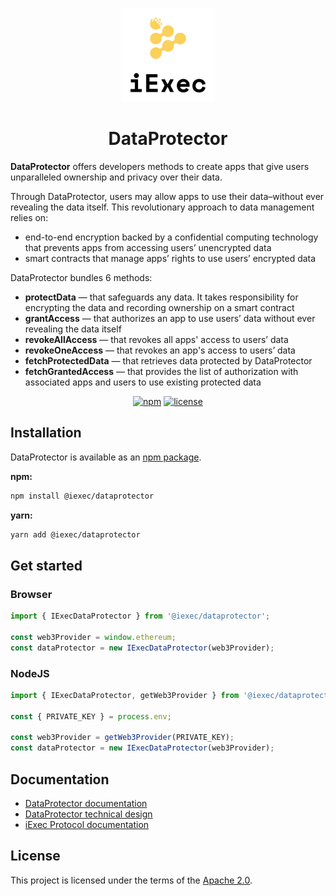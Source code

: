 <p align="center">
  <a href="https://iex.ec/" rel="noopener" target="_blank"><img width="150" src="./logo-iexec.png" alt="iExec logo"/></a>
</p>

<h1 align="center">DataProtector</h1>

**DataProtector** offers developers methods to create apps that give users unparalleled ownership and privacy over their data.

Through DataProtector, users may allow apps to use their data–without ever revealing the data itself. This revolutionary approach to data management relies on:

- end-to-end encryption backed by a confidential computing technology that prevents apps from accessing users’ unencrypted data
- smart contracts that manage apps’ rights to use users’ encrypted data

DataProtector bundles 6 methods:

- **protectData** — that safeguards any data. It takes responsibility for encrypting the data and recording ownership on a smart contract
- **grantAccess** — that authorizes an app to use users’ data without ever revealing the data itself
- **revokeAllAccess** — that revokes all apps' access to users’ data
- **revokeOneAccess** — that revokes an app's access to users’ data
- **fetchProtectedData** — that retrieves data protected by DataProtector
- **fetchGrantedAccess** — that provides the list of authorization with associated apps and users to use existing protected data

<div align="center">

[![npm](https://img.shields.io/npm/v/@iexec/dataprotector)](https://www.npmjs.com/package/@iexec/dataprotector) [![license](https://img.shields.io/badge/license-Apache%202-blue)](/LICENSE)

</div>

## Installation

DataProtector is available as an [npm package](https://www.npmjs.com/package/@iexec/dataprotector).

**npm:**

```sh
npm install @iexec/dataprotector
```

**yarn:**

```sh
yarn add @iexec/dataprotector
```

## Get started

### Browser

```ts
import { IExecDataProtector } from '@iexec/dataprotector';

const web3Provider = window.ethereum;
const dataProtector = new IExecDataProtector(web3Provider);
```

### NodeJS

```ts
import { IExecDataProtector, getWeb3Provider } from '@iexec/dataprotector';

const { PRIVATE_KEY } = process.env;

const web3Provider = getWeb3Provider(PRIVATE_KEY);
const dataProtector = new IExecDataProtector(web3Provider);
```

## Documentation

- [DataProtector documentation](https://tools.docs.iex.ec/tools/dataprotector)
- [DataProtector technical design](./technical-design/index.md)
- [iExec Protocol documentation](https://protocol.docs.iex.ec)

## License

This project is licensed under the terms of the
[Apache 2.0](/LICENSE).
